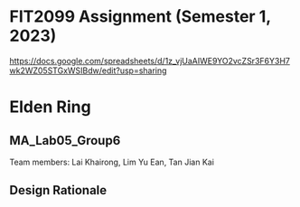 # FIT2099 Assignment (Semester 1, 2023)
https://docs.google.com/spreadsheets/d/1z_vjUaAIWE9YO2vcZSr3F6Y3H7wk2WZ05STGxWSIBdw/edit?usp=sharing
# Elden Ring

## MA_Lab05_Group6
Team members: Lai Khairong, Lim Yu Ean, Tan Jian Kai

## Design Rationale
